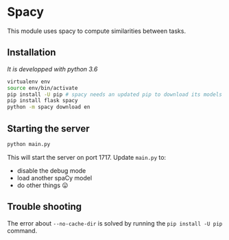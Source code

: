 # Spacy

This module uses spacy to compute similarities between tasks.

## Installation

*It is developped with python 3.6*

```bash
virtualenv env
source env/bin/activate
pip install -U pip # spacy needs an updated pip to download its models
pip install flask spacy
python -m spacy download en
```

## Starting the server

```bash 
python main.py
```

This will start the server on port 1717. Update `main.py` to:
- disable the debug mode
- load another spaCy model
- do other things :stuck_out_tongue:

## Trouble shooting

The error about `--no-cache-dir` is solved by running the `pip install -U pip` command.
